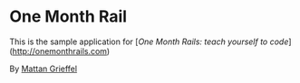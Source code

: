 # One Month Rail
This is the sample application for
[*One Month Rails: teach yourself to code*] (http://onemonthrails.com)

By [Mattan Grieffel](http://mattangrieffel.com)